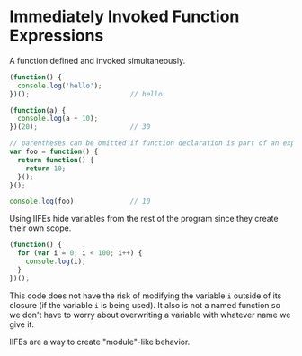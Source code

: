 # Immediately Invoked Function Expressions
A function defined and invoked simultaneously.

```javascript
(function() {
  console.log('hello');
})();                         // hello

(function(a) {
  console.log(a + 10);
})(20);                       // 30

// parentheses can be omitted if function declaration is part of an expression that doesn't occur at the beginning of the line.
var foo = function() {
  return function() {
    return 10;
  }();
}();

console.log(foo)              // 10
```

Using IIFEs hide variables from the rest of the program since they create their own scope.
```javascript
(function() {
  for (var i = 0; i < 100; i++) {
    console.log(i);
  }
})();
```

This code does not have the risk of modifying the variable `i` outside of its closure (if the variable `i` is being used). It also is not a named function so we don't have to worry about overwriting a variable with whatever name we give it.

IIFEs are a way to create "module"-like behavior.
